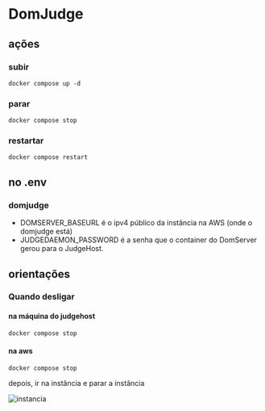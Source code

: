 # DomJudge

## ações

### subir

`docker compose up -d`


### parar

`docker compose stop`


### restartar

`docker compose restart`


## no .env

### domjudge

- DOMSERVER_BASEURL é o ipv4 público da instância na AWS (onde o domjudge está)
- JUDGEDAEMON_PASSWORD é a senha que o container do DomServer gerou para o JudgeHost.

## orientações

### Quando desligar

#### na máquina do judgehost

`docker compose stop`

#### na aws

`docker compose stop`

depois, ir na instância e parar a instância

![instancia](https://i.imgur.com/TzXdkjX.png) 